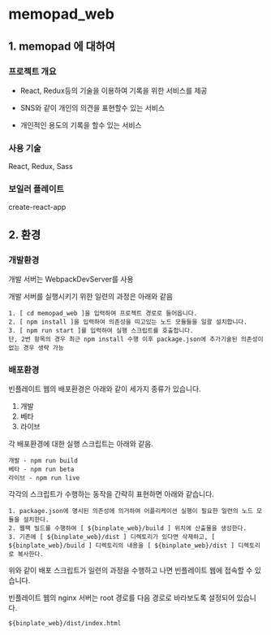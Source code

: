 # memopad_web #

## 1. memopad 에 대하여 ##

### 프로젝트 개요 ###

- React, Redux등의 기술을 이용하여 기록을 위한 서비스를 제공

- SNS와 같이 개인의 의견을 표현할수 있는 서비스

- 개인적인 용도의 기록을 할수 있는 서비스

### 사용 기술 ###

React, Redux, Sass

### 보일러 플레이트 ###

create-react-app

## 2. 환경 ##

### 개발환경 ###

개발 서버는 WebpackDevServer를 사용

개발 서버를 실행시키기 위한 일련의 과정은 아래와 같음

```
1. [ cd memopad_web ]을 입력하여 프로젝트 경로로 들어옵니다.
2. [ npm install ]을 입력하여 의존성을 띠고있는 노드 모듈들을 일괄 설치합니다.
3. [ npm run start ]를 입력하여 실행 스크립트를 호출합니다.
단, 2번 항목의 경우 최근 npm install 수행 이후 package.json에 추가기술된 의존성이 없는 경우 생략 가능
```

### 배포환경 ###

빈플레이트 웹의 배포환경은 아래와 같이 세가지 종류가 있습니다.

1. 개발
2. 베타
3. 라이브

각 배포환경에 대한 실행 스크립트는 아래와 같음.

```
개발 - npm run build
베타 - npm run beta
라이브 - npm run live
```

각각의 스크립트가 수행하는 동작을 간략히 표현하면 아래와 같습니다.

```
1. package.json에 명시된 의존성에 의거하여 어플리케이션 실행이 필요한 일련의 노드 모듈을 설치한다.
2. 웹팩 빌드를 수행하여 [ ${binplate_web}/build ] 위치에 산출물을 생성한다.
3. 기존에 [ ${binplate_web}/dist ] 디렉토리가 있다면 삭제하고, [ ${binplate_web}/build ] 디렉토리의 내용을 [ ${binplate_web}/dist ] 디렉토리로 복사한다.
```

위와 같이 배포 스크립트가 일련의 과정을 수행하고 나면 빈플레이트 웹에 접속할 수 있습니다.

빈플레이트 웹의 nginx 서버는 root 경로를 다음 경로로 바라보도록 설정되어 있습니다.

```
${binplate_web}/dist/index.html
```
